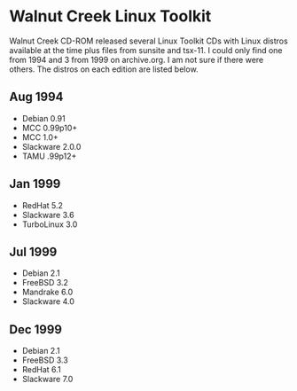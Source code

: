 # Walnut Creek Linux Toolkit

Walnut Creek CD-ROM released several Linux Toolkit CDs with Linux distros available at the time plus files from sunsite and tsx-11. I could only find one from 1994 and 3 from 1999 on archive.org. I am not sure if there were others. The distros on each edition are listed below.

## Aug 1994

- Debian 0.91
- MCC 0.99p10+
- MCC 1.0+
- Slackware 2.0.0
- TAMU .99p12+

## Jan 1999

- RedHat 5.2
- Slackware 3.6
- TurboLinux 3.0

## Jul 1999

- Debian 2.1
- FreeBSD 3.2
- Mandrake 6.0
- Slackware 4.0

## Dec 1999

- Debian 2.1
- FreeBSD 3.3
- RedHat 6.1
- Slackware 7.0